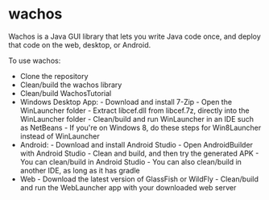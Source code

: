 # wachos
Wachos is a Java GUI library that lets you write Java code once, and deploy that code on the web, desktop, or Android.

To use wachos:
 - Clone the repository
 - Clean/build the wachos library
 - Clean/build WachosTutorial
 - Windows Desktop App:
       - Download and install 7-Zip
       - Open the WinLauncher folder
       - Extract libcef.dll from libcef.7z, directly into the WinLauncher folder
       - Clean/build and run WinLauncher in an IDE such as NetBeans
       - If you're on Windows 8, do these steps for Win8Launcher instead of WinLauncher
 - Android:
        - Download and install Android Studio
        - Open AndroidBuilder with Android Studio
        - Clean and build, and then try the generated APK
            - You can clean/build in Android Studio
            - You can also clean/build in another IDE, as long as it has gradle
 - Web
       - Download the latest version of GlassFish or WildFly
       - Clean/build and run the WebLauncher app with your downloaded web server

